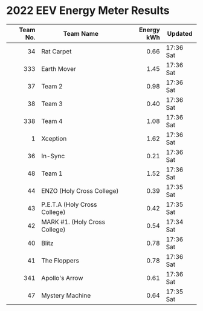 # 2022 EEV Energy Meter Results
|Team No.|Team Name|Energy kWh|Updated|
|---:|---|---:|---|
|34|Rat Carpet|0.66|17:36 Sat|
|333|Earth Mover|1.45|17:36 Sat|
|37|Team 2|0.98|17:36 Sat|
|38|Team 3|0.40|17:36 Sat|
|338|Team 4|1.08|17:36 Sat|
|1|Xception|1.62|17:36 Sat|
|36|In-Sync|0.21|17:36 Sat|
|48|Team 1|1.52|17:36 Sat|
|44|ENZO (Holy Cross College)|0.39|17:35 Sat|
|43|P.E.T.A (Holy Cross College)|0.42|17:35 Sat|
|42|MARK #1. (Holy Cross College)|0.54|17:34 Sat|
|40|Blitz|0.78|17:36 Sat|
|41|The Floppers|0.78|17:36 Sat|
|341|Apollo's Arrow|0.61|17:36 Sat|
|47|Mystery Machine|0.64|17:35 Sat|
